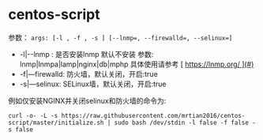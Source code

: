 # centos-script

参数：
  ```args: [-l , -f , -s ] [--lnmp=, --firewalld=, --selinux=]```

-  -l|--lnmp : 是否安装lnmp 默认不安装 参数: lnmp|lnmpa|lamp|nginx|db|mphp 具体使用请参考 [ https://lnmp.org/ ](#)
- -f|—firewalld: 防火墙，默认关闭，开启:true
- -s|—selinux: SELinux墙，默认关闭，开启:true

	 
例如仅安装NGINX并关闭selinux和防火墙的命令为:

 ```curl -o- -L -s https://raw.githubusercontent.com/mrtian2016/centos-script/master/initialize.sh | sudo bash /dev/stdin -l false -f false -s false```
